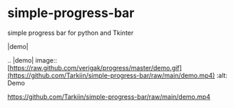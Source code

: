 # simple-progress-bar
simple progress bar for python and Tkinter



|demo|


.. |demo| image:: [https://raw.github.com/verigak/progress/master/demo.gif](https://github.com/Tarkiin/simple-progress-bar/raw/main/demo.mp4)
   :alt: Demo


https://github.com/Tarkiin/simple-progress-bar/raw/main/demo.mp4
